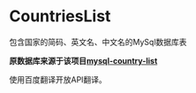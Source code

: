 # CountriesList
包含国家的简码、英文名、中文名的MySql数据库表

**原数据库来源于该项目[mysql-country-list](https://github.com/raramuridesign/mysql-country-list)**

使用百度翻译开放API翻译。
